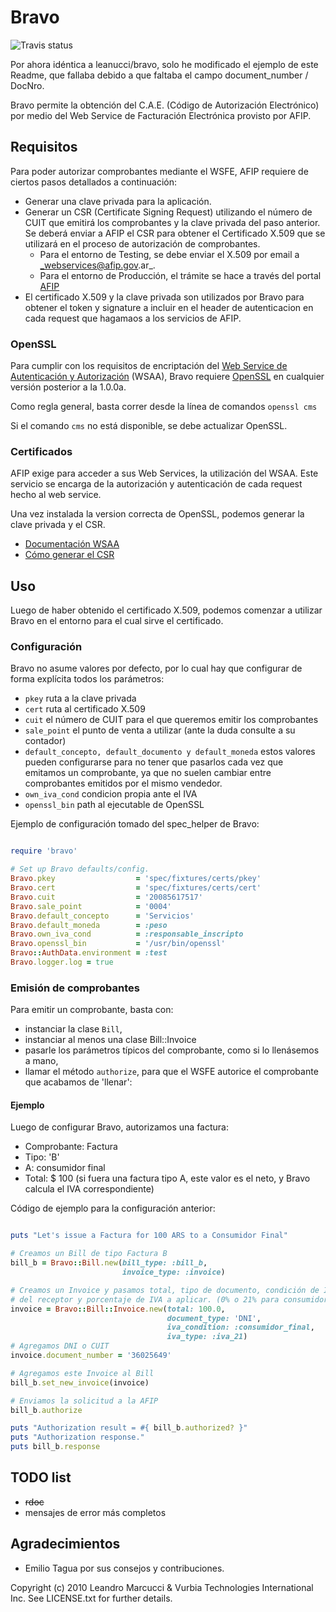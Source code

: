 # Bravo
![Travis status](https://travis-ci.org/xguz/bravo.png)

 Por ahora idéntica a leanucci/bravo, solo he modificado el ejemplo de este Readme, que fallaba debido a que faltaba el campo document_number / DocNro.


Bravo permite la obtenci&oacute;n del C.A.E. (C&oacute;digo de Autorizaci&oacute;n Electr&oacute;nico) por medio del Web Service de Facturaci&oacute;n Electr&oacute;nica provisto por AFIP.


## Requisitos

Para poder autorizar comprobantes mediante el WSFE, AFIP requiere de ciertos pasos detallados a continuación:

* Generar una clave privada para la aplicación.
* Generar un CSR (Certificate Signing Request) utilizando el número de CUIT que emitirá los comprobantes y la clave privada del paso anterior. Se deberá enviar a AFIP el CSR para obtener el Certificado X.509 que se utilizará en el proceso de autorización de comprobantes.
	* Para el entorno de Testing, se debe enviar el X.509 por email a _webservices@afip.gov.ar_.
	* Para el entorno de Producción, el trámite se hace a través del portal [AFIP](http://www.afip.gov.ar)
* El certificado X.509 y la clave privada son utilizados por Bravo para obtener el token y signature a incluir en el header de autenticacion en cada request que hagamaos a los servicios de AFIP.


### OpenSSL

Para cumplir con los requisitos de encriptación del [Web Service de Autenticación y Autorización](http://www.afip.gov.ar/ws/WSAA/README.txt) (WSAA), Bravo requiere [OpenSSL](http://openssl.org) en cualquier versión posterior a la 1.0.0a.

Como regla general, basta correr desde la línea de comandos ```openssl cms```

Si el comando ```cms``` no está disponible, se debe actualizar OpenSSL.

### Certificados

AFIP exige para acceder a sus Web Services, la utilización del WSAA. Este servicio se encarga de la autorización y autenticación de cada request hecho al web service.

Una vez instalada la version correcta de OpenSSL, podemos generar la clave privada y el CSR.

* [Documentación WSAA](http://www.afip.gov.ar/ws/WSAA/Especificacion_Tecnica_WSAA_1.2.0.pdf)
* [Cómo generar el CSR](https://gist.github.com/leanucci/7520622)


## Uso

Luego de haber obtenido el certificado X.509, podemos comenzar a utilizar Bravo en el entorno para el cual sirve el certificado.

### Configuración

Bravo no asume valores por defecto, por lo cual hay que configurar de forma explícita todos los parámetros:

* ```pkey``` ruta a la clave privada
* ```cert``` ruta al certificado X.509
* ```cuit``` el número de CUIT para el que queremos emitir los comprobantes
* ```sale_point``` el punto de venta a utilizar (ante la duda consulte a su contador)
* ```default_concepto, default_documento y default_moneda``` estos valores pueden configurarse para no tener que pasarlos cada vez que emitamos un comprobante, ya que no suelen cambiar entre comprobantes emitidos por el mismo vendedor.
* ```own_iva_cond``` condicion propia ante el IVA
* ```openssl_bin``` path al ejecutable de OpenSSL


Ejemplo de configuración tomado del spec_helper de Bravo:

```ruby

require 'bravo'

# Set up Bravo defaults/config.
Bravo.pkey                  = 'spec/fixtures/certs/pkey'
Bravo.cert                  = 'spec/fixtures/certs/cert'
Bravo.cuit                  = '20085617517'
Bravo.sale_point            = '0004'
Bravo.default_concepto      = 'Servicios'
Bravo.default_moneda        = :peso
Bravo.own_iva_cond          = :responsable_inscripto
Bravo.openssl_bin           = '/usr/bin/openssl'
Bravo::AuthData.environment = :test
Bravo.logger.log = true

```

### Emisión de comprobantes

Para emitir un comprobante, basta con:

* instanciar la clase `Bill`,
* instanciar al menos una clase Bill::Invoice
* pasarle los parámetros típicos del comprobante, como si lo llenásemos a mano,
* llamar el método `authorize`, para que el WSFE autorice el comprobante que acabamos de 'llenar':

#### Ejemplo

Luego de configurar Bravo, autorizamos una factura:

* Comprobante: Factura
* Tipo: 'B'
* A: consumidor final
* Total: $ 100 (si fuera una factura tipo A, este valor es el neto, y Bravo calcula el IVA correspondiente)


Código de ejemplo para la configuración anterior:

```ruby

puts "Let's issue a Factura for 100 ARS to a Consumidor Final"

# Creamos un Bill de tipo Factura B
bill_b = Bravo::Bill.new(bill_type: :bill_b,
                         invoice_type: :invoice)

# Creamos un Invoice y pasamos total, tipo de documento, condición de IVA
# del receptor y porcentaje de IVA a aplicar. (0% o 21% para consumidor final)
invoice = Bravo::Bill::Invoice.new(total: 100.0,
                                   document_type: 'DNI',
                                   iva_condition: :consumidor_final,
                                   iva_type: :iva_21)
# Agregamos DNI o CUIT
invoice.document_number = '36025649'

# Agregamos este Invoice al Bill
bill_b.set_new_invoice(invoice)

# Enviamos la solicitud a la AFIP
bill_b.authorize

puts "Authorization result = #{ bill_b.authorized? }"
puts "Authorization response."
puts bill_b.response

```

## TODO list

* ~~rdoc~~
* mensajes de error m&aacute;s completos


## Agradecimientos

* Emilio Tagua por sus consejos y contribuciones.

Copyright (c) 2010 Leandro Marcucci  & Vurbia Technologies International Inc. See LICENSE.txt for further details.
